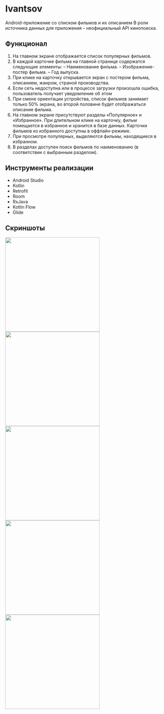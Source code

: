 # Ivantsov

Android-приложение со списком фильмов и их описанием
В роли источника данных для приложения – неофициальный API кинопоиска.


## Функционал

1. На главном экране  отображается список популярных фильмов.
2. В каждой карточке фильма на главной странице содержатся следующие элементы:
   – Наименование фильма.
   – Изображение-постер фильма.
   – Год выпуска.
3. При клике на карточку открывается экран с постером фильма, описанием, жанром, страной
   производства.
4. Если сеть недоступна или в процессе загрузки произошла ошибка, пользователь получает
   уведомление об этом
5. При смене ориентации устройства, список фильмов занимает только 50% экрана, во второй
   половине будет отображаться описание фильма.
6. На главном экране присутствуют разделы «Популярное» и «Избранное». При длительном клике на
   карточку, фильм помещается в избранное и хранится в базе данных. Карточки фильмов из
   избранного доступны в оффлайн-режиме.
7. При просмотре популярных, выделяются фильмы, находящиеся в избранном.
8. В разделах доступен поиск фильмов по наименованию (в соответствии с выбранным разделом).

## Инструменты реализации

- Android Studio
- Kotlin
- Retrofit
- Room
- RxJava
- Kotlin Flow
- Glide

## Скриншоты


<img width="300" src="https://user-images.githubusercontent.com/57439449/216814019-286e6a85-369b-449e-84e7-64533994df87.png"/>
<img width="300" src="https://user-images.githubusercontent.com/57439449/216814030-f47b77f8-4708-4273-8371-6a0859343e13.png"/>
<img width="300" src="https://user-images.githubusercontent.com/57439449/216814025-7bea9648-c018-4176-905c-d6cdf61d1a26.png"/>
<img width="300" src="https://user-images.githubusercontent.com/57439449/216814082-dac32cb8-cc89-4e8b-8625-f2071ba40bf6.png"/>
<img width="300" src="ttps://user-images.githubusercontent.com/57439449/216814023-46e06d55-8cd3-4d67-889e-a28eb514f7a8.png"/>


